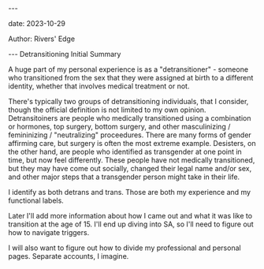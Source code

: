 <!DOCTYPE html>
<html>
<head>
<title>Detransitioning</title>
</head>
<body>
</p>---</p>
</p>date: 2023-10-29</p>
</p>Author: Rivers' Edge</p>
---
Detransitioning Initial Summary

</p>A huge part of my personal experience is as a "detransitioner" - someone who transitioned from the sex that they were assigned at birth to a different identity, whether that involves medical treatment or not.</p>

There's typically two groups of detransitioning individuals, that I consider, though the official definition is not limited to my own opinion. Detransitoiners are people who medically transitioned using a combination or hormones, top surgery, bottom surgery, and other masculinizing / femininizing / "neutralizing" proceedures. There are many forms of gender affirming care, but surgery is often the most extreme example. Desisters, on the other hand, are people who identified as transgender at one point in time, but now feel differently. These people have not medically transitioned, but they may have come out socially, changed their legal name and/or sex, and other major steps that a transgender person might take in their life.</p>

</p>I identify as both detrans and trans. Those are both my experience and my functional labels.</p>

</p>Later I'll add more information about how I came out and what it was like to transition at the age of 15. I'll end up diving into SA, so I'll need to figure out how to navigate triggers.</p>

</p>I will also want to figure out how to divide my professional and personal pages. Separate accounts, I imagine.
<p>

</body>
</html>
